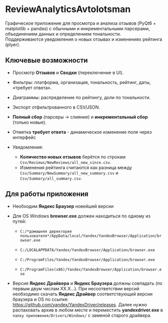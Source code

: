 # ReviewAnalyticsAvtolotsman

Графическое приложение для просмотра и анализа отзывов (PyQt6 + matplotlib + pandas) с обычными и инкрементальными парсерами, объединением данных и определением тональности.  
Поддерживаются уведомления о новых отзывах и изменениях рейтинга (plyer).

## Ключевые возможности

- Просмотр **Отзывов** и **Сводки** (переключение в UI).
- Фильтры: платформа, организация, тональность, рейтинг, даты, «требует ответа».
- Диаграммы: распределение по рейтингу, доли по тональности.
- Экспорт отфильтрованного в CSV/JSON.
- **Полный сбор** (парсеры → слияние) и **инкрементальный сбор** (только новые).

- Отметка **требует ответа** - динамическое изменение поля через интерфейс
- Уведомления:
  - **Количество новых отзывов** берётся по строкам `Csv/Reviews/NewReviews/all_new_since.csv`.
  - Изменения рейтинга считаются как разница между `Csv/Summary/NewSummary/all_new_summary.csv` и `Csv/Summary/all_summary.csv`.

## Для работы приложения
- Необходим **Яндекс Браузер** новейшей версии

- Для OS Windows **browser.exe** должен находиться по одному из путей:
  - `C:/*домашняя директория пользователя*/AppData/local/Yandex/YandexBrowser/Application/browser.exe`
  - `C:/LOCALAPPDATA/Yandex/YandexBrowser/Application/browser.exe`
  - `C:/ProgramFiles/Yandex/YandexBrowser/Application/browser.exe`

  - `C:/ProgramFiles(x86)/Yandex/YandexBrowser/Application/browser.exe`

- Версия **Яндекс Драйвера** и **Яндекс Браузера** должны совпадать (по первым двум числам XX.X...). При несоответствии версий необходимо скачать **Яндекс Драйвер** соответствующий версии браузера и OS по ссылке: https://github.com/yandex/YandexDriver/releases. Далее нужно распаковать архив в любом месте и переместить **yandexdriver.exe** в `папку приложения/Drivers/Windows/` с заменой старого драйвера.